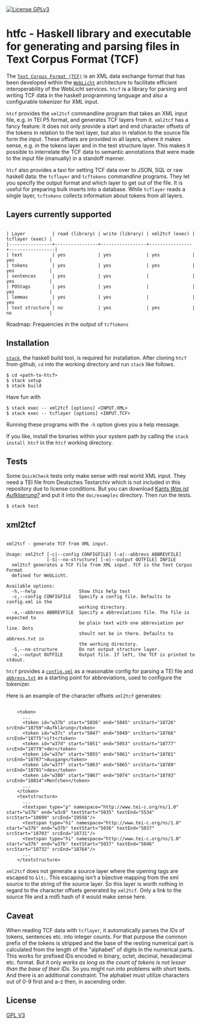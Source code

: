 [![License GPLv3](https://img.shields.io/badge/license-GPL_3-green.svg)](http://www.gnu.org/licenses/gpl-3.0.txt)

# htfc - Haskell library and executable for generating and parsing files in Text Corpus Format (TCF) #

The
[`Text Corpus Format (TCF)`](http://weblicht.sfs.uni-tuebingen.de/weblichtwiki/index.php/The_TCF_Format)
is an XML data exchange format that has been developed within the
[`WebLicht`](http://weblicht.sfs.uni-tuebingen.de/weblichtwiki/index.php/Main_Page)
architecture to facilitate efficient interoperability of the WebLicht
services. `htcf` is a library for parsing and writing TCF data in the
haskell programming language and also a configurable tokenizer for XML
input.

`htcf` provides the `xml2tcf` commandline program that takes an XML
input file, e.g. in TEI P5 format, and generates TCF layers from
it. `xml2tcf` has a fancy feature: It does not only provide a start
and end character offsets of the tokens in relation to the text layer,
but also in relation to the source file form the input. These offsets
are provided in all layers, where it makes sense, e.g. in the tokens
layer and in the text structure layer. This makes it possible to
interrelate the TCF data to semantic annotations that were made to the
input file (manually) in a standoff manner.

`htcf` also provides a taxi for setting TCF data over to JSON, SQL or
raw haskell data: the `tcflayer` and `tcftokens` commandline
programs. They let you specify the output format and which layer to
get out of the file. It is useful for preparing bulk inserts into a
database. While `tcflayer` reads a single layer, `tcftokens` collects
information about tokens from all layers.



## Layers currently supported ##

<pre><code>
| Layer          | read (library) | write (library) | xml2tcf (exec) | tcflayer (exec) |
|----------------+----------------+-----------------+----------------+-----------------|
| text           | yes            | yes             | yes            | yes             |
| tokens         | yes            | yes             | yes            | yes             |
| sentences      | yes            | yes             |                | yes             |
| POStags        | yes            | yes             |                | yes             |
| lemmas         | yes            | yes             |                | yes             |
| text structure | no             | yes             | yes            | no              |
</code></pre>

Roadmap: Frequencies in the output of `tcftokens`

## Installation ##

[`stack`](https://docs.haskellstack.org), the haskell build tool, is
required for installation. After cloning `htcf` from github, `cd` into
the working directory and run `stack` like follows.

	$ cd <path-to-htcf>
	$ stack setup
	$ stack build

Have fun with

	$ stack exec -- xml2tcf [options] <INPUT.XML>
    $ stack exec -- tcflayer [options] <INPUT.TCF>

Running these programs with the `-h` option gives you a help message.

If you like, install the binaries within your system path by calling
the `stack install htcf` in the `htcf` working directory.


## Tests ##

Some `QuickCheck` tests only make sense with real world XML input. They
need a TEI file from Deutsches Textarchiv which is not included in
this repository due to license conditions. But you can download
[Kants *Was ist Aufklaerung?*](http://www.deutschestextarchiv.de/book/download_xml/kant_aufklaerung_1784)
and put it into the `doc/examples` directory. Then run the tests.

    $ stack test


## xml2tcf ##


<pre><code>
xml2tcf - generate TCF from XML input.

Usage: xml2tcf [-c|--config CONFIGFILE] [-a|--abbrevs ABBREVFILE]
               [-S|--no-structure] [-o|--output OUTFILE] INFILE
  xml2tcf generates a TCF file from XML input. TCF is the Text Corpus Format
  defined for WebLicht.

Available options:
  -h,--help                Show this help text
  -c,--config CONFIGFILE   Specify a config file. Defaults to config.xml in the
                           working directory.
  -a,--abbrevs ABBREVFILE  Specify a abbreviations file. The file is expected to
                           be plain text with one abbreviation per line. Dots
                           shoult not be in there. Defaults to abbrevs.txt in
                           the working directory.
  -S,--no-structure        Do not output structure layer.
  -o,--output OUTFILE      Output file. If left, the TCF is printed to stdout.
</code></pre>

`htcf` provides a [`config.xml`](config.xml) as a reasonable config
for parsing a TEI file and [`abbrevs.txt`](abbrevs.txt) as a starting
point for abbreviations, used to configure the tokenizer.

Here is an example of the character offsets `xml2tcf` generates:

<pre><code>
    &lt;token>
      ...
      &lt;token id="w37b" start="5036" end="5045" srcStart="18726" srcEnd="18759">Aufklärung&lt;/token>
      &lt;token id="w37c" start="5047" end="5049" srcStart="18766" srcEnd="18775">iſt&lt;/token>
      &lt;token id="w37d" start="5051" end="5053" srcStart="18777" srcEnd="18779">der&lt;/token>
      &lt;token id="w37e" start="5055" end="5061" srcStart="18781" srcEnd="18787">Ausgang&lt;/token>
      &lt;token id="w37f" start="5063" end="5065" srcStart="18789" srcEnd="18791">des&lt;/token>
      &lt;token id="w380" start="5067" end="5074" srcStart="18793" srcEnd="18814">Menſchen&lt;/token>
	  ...
    &lt;/token>
	&lt;textstructure>
	  ...
	  &lt;textspan type="p" namespace="http://www.tei-c.org/ns/1.0" start="w37b" end="w3c8" textStart="5035" textEnd="5534" srcStart="18699" srcEnd="19556"/>
      &lt;textspan type="hi" namespace="http://www.tei-c.org/ns/1.0" start="w37b" end="w37b" textStart="5036" textEnd="5037" srcStart="18703" srcEnd="18731"/>
      &lt;textspan type="hi" namespace="http://www.tei-c.org/ns/1.0" start="w37b" end="w37b" textStart="5037" textEnd="5046" srcStart="18732" srcEnd="18764"/>
	  ...
    &lt;/textstructure>
</code></pre>

`xml2tcf` does not generate a source layer where the opening tags are
escaped to `&lt;`. This escaping isn't a bijective mapping from the
xml source to the string of the source layer. So this layer is worth
nothing in regard to the character offsets generated by
`xml2tcf`. Only a link to the source file and a md5 hash of it would
make sense here.

## Caveat ##

When reading TCF data with `tcflayer`, it automatically parses the IDs
of tokens, sentences etc. into integer counts. For that purpose the
common prefix of the tokens is stripped and the base of the resting
numerical part is calculated from the length of the "alphabet" of
digits in the numerical parts. This works for prefixed IDs encoded in
binary, octet, decimal, hexadecimal etc. format. But it only *works as
long as the count of tokens is not lesser than the base of their
IDs*. So you might run into problems with short texts. And there is an
additional constraint: The alphabet must utilize characters out of 0-9
first and a-z then, in ascending order.

## License ##

[GPL V3](http://www.gnu.org/licenses/gpl-3.0.txt)

